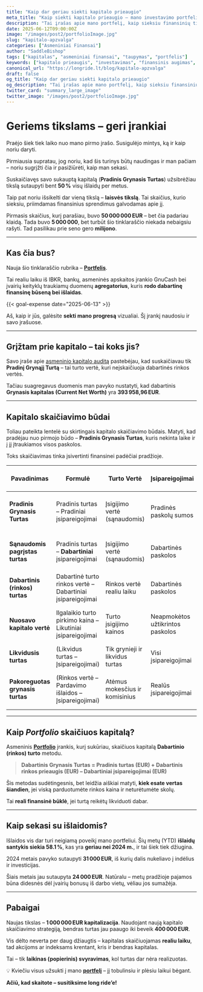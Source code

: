 ```yaml
---
title: "Kaip dar geriau siekti kapitalo prieaugio"
meta_title: "Kaip siekti kapitalo prieaugio – mano investavimo portfelio apžvalga"
description: "Tai įrašas apie mano portfelį, kaip sieksiu finansinių tikslų"
date: 2025-06-12T09:00:00Z
image: "/images/post2/portfolioImage.jpg"
slug: "kapitalo-apzvalga"
categories: ["Asmeniniai Finansai"]
author: "SaddleBishop"
tags: ["kapitalas", "asmeniniai finansai", "taupymas", "portfelis"]
keywords: ["kapitalo prieaugis", "investavimas", "finansinis augimas", "asmeniniai finansai"]
canonical_url: "https://longride.lt/blog/kapitalo-apzvalga"
draft: false
og_title: "Kaip dar geriau siekti kapitalo prieaugio"
og_description: "Tai įrašas apie mano portfelį, kaip sieksiu finansinių tikslų"
twitter_card: "summary_large_image"
twitter_image: "/images/post2/portfolioImage.jpg"
---
```


# Geriems tikslams – geri įrankiai

Praėjo šiek tiek laiko nuo mano pirmo įrašo. Susigulėjo mintys, ką ir kaip noriu daryti. 

Pirmiausia supratau, jog noriu, kad šis turinys būtų naudingas ir man pačiam – noriu sugrįžti čia ir pasižiūrėti, kaip man sekasi.

Suskaičiavęs savo sukauptą kapitalą (**Pradinis Grynasis Turtas**) užsibrėžiau tikslą sutaupyti bent **50 %** visų išlaidų per metus.

Taip pat noriu išsikelti dar vieną tikslą – **laisvės tikslą**. Tai skaičius, kurio sieksiu, priimdamas finansinius sprendimus galvodamas apie jį.

Pirmasis skaičius, kurį parašiau, buvo **50 000 000 EUR** – bet čia padariau klaidą. Tada buvo **5 000 000**, bet turbūt šio tinklaraščio niekada nebaigsiu rašyti. Tad pasilikau prie seno gero **milijono**.

---

## Kas čia bus?

Nauja šio tinklaraščio rubrika – [**Portfelis**](/portfolio).

Tai realiu laiku iš IBKR, bankų, asmeninės apskaitos įrankio GnuCash bei įvairių keityklų traukiamų duomenų **agregatorius**, kuris **rodo dabartinę finansinę būseną bei išlaidas**.

{{< goal-expense date="2025-06-13" >}}

Aš, kaip ir jūs, galėsite **sekti mano progresą** vizualiai. Šį įrankį naudosiu ir savo įrašuose.

---

## Grįžtam prie kapitalo – tai koks jis?

Savo įraše apie [asmeninio kapitalo auditą](/blog/asmeninio-kapitalo-auditas) pastebėjau, kad suskaičiavau tik **Pradinį Grynąjį Turtą** – tai turto vertė, kuri neįskaičiuoja dabartinės rinkos vertės.

Tačiau suagregavus duomenis man pavyko nustatyti, kad dabartinis **Grynasis kapitalas (Current Net Worth)** yra **393 958,96 EUR**.

---

## Kapitalo skaičiavimo būdai

Toliau pateikta lentelė su skirtingais kapitalo skaičiavimo būdais. Matyti, kad pradėjau nuo pirmojo būdo – **Pradinis Grynasis Turtas**, kuris nekinta laike ir į jį įtraukiamos visos paskolos.

Toks skaičiavimas tinka įsivertinti finansinei padėčiai pradžioje.

| **Pavadinimas**                  | **Formulė**                                                 | **Turto Vertė**                 | **Įsipareigojimai**              | **Keičiasi Laikui Bėgant?** | **Paskirtis / Naudojimas**                                    |
|----------------------------------|--------------------------------------------------------------|----------------------------------|----------------------------------|------------------------------|----------------------------------------------------------------|
| **Pradinis Grynasis Turtas**     | Pradinis turtas – Pradiniai įsipareigojimai                 | Įsigijimo vertė (sąnaudomis)    | Pradinės paskolų sumos           | ❌ Ne                        | Pradinė finansinė padėtis apskaitos pradžioje                 |
| **Sąnaudomis pagrįstas turtas**  | Pradinis turtas – **Dabartiniai** įsipareigojimai           | Įsigijimo vertė (sąnaudomis)    | Dabartinės paskolos              | ✅ Taip                      | Stebi turto savininko dalies augimą nepervertinant turto      |
| **Dabartinis (rinkos) turtas**   | Dabartinė turto rinkos vertė – Dabartiniai įsipareigojimai  | Rinkos vertė realiu laiku       | Dabartinės paskolos              | ✅ Taip                      | Atspindi realią dabartinę finansinę būklę                     |
| **Nuosavo kapitalo vertė**       | Ilgalaikio turto pirkimo kaina – Likutiniai įsipareigojimai | Turto įsigijimo kainos          | Neapmokėtos užtikrintos paskolos | ✅ Taip                      | Dažnai naudojama NT ar verslo turto nuosavybės sekimui        |
| **Likvidusis turtas**            | (Likvidus turtas – Įsipareigojimai)                         | Tik grynieji ir likvidus turtas | Visi įsipareigojimai             | ✅ Taip                      | Parodo, kiek galima greitai išgryninti                        |
| **Pakoreguotas grynasis turtas** | (Rinkos vertė – Pardavimo išlaidos – Įsipareigojimai)       | Atėmus mokesčius ir komisinius  | Realūs įsipareigojimai           | ✅ Taip                      | Konservatyvus įvertis, kiek „išeitų į rankas“ realiai pardavus |

---

## Kaip *Portfolio* skaičiuos kapitalą?

Asmeninis [**Portfolio**](/portfolio/)  įrankis, kurį sukūriau, skaičiuos kapitalą **Dabartinio (rinkos) turto** metodu.

> **Dabartinis Grynasis Turtas = Pradinis turtas (EUR) + Dabartinis rinkos prieaugis (EUR) – Dabartiniai įsipareigojimai (EUR)**

Šis metodas sudėtingesnis, bet leidžia aiškiai matyti, **kiek esate vertas šiandien**, jei viską parduotumėte rinkos kaina ir neturėtumėte skolų.

Tai **reali finansinė būklė**, jei turtą reikėtų likviduoti dabar.

---

## Kaip sekasi su išlaidomis?

Išlaidos vis dar turi neigiamą poveikį mano portfeliui. Šių metų (YTD) **išlaidų santykis siekia 58.1 %**, kas yra **geriau nei 2024 m.**, ir tai šiek tiek džiugina.

2024 metais pavyko sutaupyti **31 000 EUR**, iš kurių dalis nukeliavo į indėlius ir investicijas.

Šiais metais jau sutaupyta **24 000 EUR**. Natūralu – metų pradžioje pajamos būna didesnės dėl įvairių bonusų iš darbo vietų, vėliau jos sumažėja.

---

## Pabaigai

Naujas tikslas – **1 000 000 EUR kapitalizacija**. Naudojant naują kapitalo skaičiavimo strategiją, bendras turtas jau paaugo iki beveik **400 000 EUR**.

Vis dėlto neverta per daug džiaugtis – kapitalas skaičiuojamas **realiu laiku**, tad akcijoms ar indeksams krentant, kris ir bendras kapitalas. 

Tai – tik **laikinas (popierinis) svyravimas**, kol turtas dar nėra realizuotas.

💡 Kviečiu visus užsukti į mano [**portfelį**](/portfolio/) – jį tobulinsiu ir plėsiu laikui bėgant.

**Ačiū, kad skaitote – susitiksime long ride’e!**

